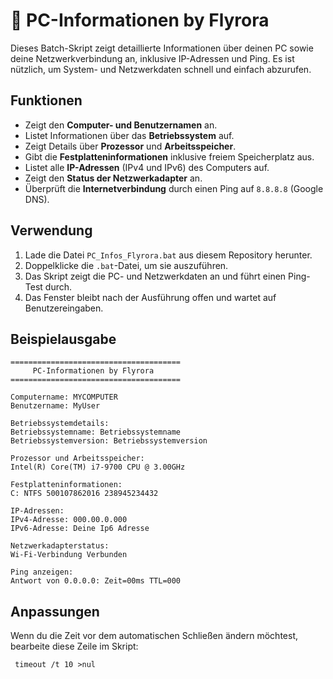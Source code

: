 # 📑 PC-Informationen by Flyrora

Dieses Batch-Skript zeigt detaillierte Informationen über deinen PC sowie deine Netzwerkverbindung an, inklusive IP-Adressen und Ping. Es ist nützlich, um System- und Netzwerkdaten schnell und einfach abzurufen.

## Funktionen

- Zeigt den **Computer- und Benutzernamen** an.
- Listet Informationen über das **Betriebssystem** auf.
- Zeigt Details über **Prozessor** und **Arbeitsspeicher**.
- Gibt die **Festplatteninformationen** inklusive freiem Speicherplatz aus.
- Listet alle **IP-Adressen** (IPv4 und IPv6) des Computers auf.
- Zeigt den **Status der Netzwerkadapter** an.
- Überprüft die **Internetverbindung** durch einen Ping auf `8.8.8.8` (Google DNS).

## Verwendung

1. Lade die Datei `PC_Infos_Flyrora.bat` aus diesem Repository herunter.
2. Doppelklicke die `.bat`-Datei, um sie auszuführen.
3. Das Skript zeigt die PC- und Netzwerkdaten an und führt einen Ping-Test durch.
4. Das Fenster bleibt nach der Ausführung offen und wartet auf Benutzereingaben.

## Beispielausgabe

```plaintext
======================================
     PC-Informationen by Flyrora
======================================

Computername: MYCOMPUTER
Benutzername: MyUser

Betriebssystemdetails:
Betriebssystemname: Betriebssystemname
Betriebssystemversion: Betriebssystemversion

Prozessor und Arbeitsspeicher:
Intel(R) Core(TM) i7-9700 CPU @ 3.00GHz

Festplatteninformationen:
C: NTFS 500107862016 238945234432

IP-Adressen:
IPv4-Adresse: 000.00.0.000
IPv6-Adresse: Deine Ip6 Adresse

Netzwerkadapterstatus:
Wi-Fi-Verbindung Verbunden

Ping anzeigen:
Antwort von 0.0.0.0: Zeit=00ms TTL=000

```

## Anpassungen
Wenn du die Zeit vor dem automatischen Schließen ändern möchtest, bearbeite diese Zeile im Skript:

``` timeout /t 10 >nul``` 
